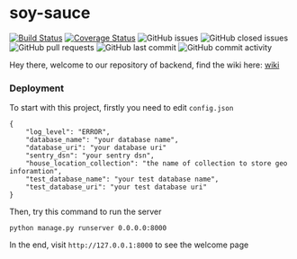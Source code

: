 # soy-sauce

[![Build Status](https://travis-ci.com/new-airbnb/soy-sauce.svg?branch=master)](https://travis-ci.com/new-airbnb/soy-sauce) [![Coverage Status](https://coveralls.io/repos/github/new-airbnb/soy-sauce/badge.svg?branch=feature%2Fadd_support_to_coverage&service=github)](https://coveralls.io/github/new-airbnb/soy-sauce?branch=feature%2Fadd_support_to_coverage) ![GitHub issues](https://img.shields.io/github/issues/new-airbnb/soy-sauce.svg) ![GitHub closed issues](https://img.shields.io/github/issues-closed-raw/new-airbnb/soy-sauce.svg) ![GitHub pull requests](https://img.shields.io/github/issues-pr/new-airbnb/soy-sauce.svg) ![GitHub last commit](https://img.shields.io/github/last-commit/new-airbnb/soy-sauce.svg) ![GitHub commit activity](https://img.shields.io/github/commit-activity/m/new-airbnb/soy-sauce.svg)

Hey there, welcome to our repository of backend, find the wiki here: [wiki](https://github.com/new-airbnb/wiki)

### Deployment

To start with this project, firstly you need to edit `config.json`

```
{
    "log_level": "ERROR",
    "database_name": "your database name",
    "database_uri": "your database uri" 
    "sentry_dsn": "your sentry dsn",
    "house_location_collection": "the name of collection to store geo inforamtion",
    "test_database_name": "your test database name",
    "test_database_uri": "your test database uri"
}
```

Then, try this command to run the server

```
python manage.py runserver 0.0.0.0:8000
```

In the end, visit ```http://127.0.0.1:8000``` to see the welcome page
